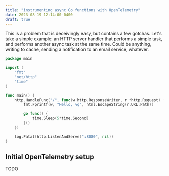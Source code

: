 ```yaml
---
title: "instrumenting async Go functions with OpenTelemetry"
date: 2023-08-19 12:14:00-0400
draft: true
---
```


This is a problem that is deceivingly easy, but contains a few gotchas.
Let's take a simple example: an HTTP server handler that performs a simple
task, and performs another async task at the same time. Could be anything,
writing to cache, sending a notification to an email service, whatever.

```go
package main

import (
    "fmt"
    "net/http"
    "time"
)

func main() {
    http.HandleFunc("/", func(w http.ResponseWriter, r *http.Request) {
        fmt.Fprintf(w, "Hello, %q", html.EscapeString(r.URL.Path))

        go func() {
            time.Sleep(5*time.Second)
        }()
    })

    log.Fatal(http.ListenAndServe(":8080", nil))
}
```

## Initial OpenTelemetry setup

TODO
